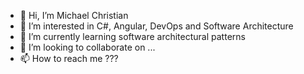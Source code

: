 - 👋 Hi, I’m Michael Christian
- 👀 I’m interested in C#, Angular, DevOps and Software Architecture
- 🌱 I’m currently learning software architectural patterns
- 💞️ I’m looking to collaborate on ...
- 📫 How to reach me ???
